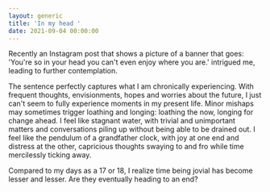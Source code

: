```yaml
---
layout: generic
title: 'In my head '
date: 2021-09-04 00:00:00
---
```

Recently an Instagram post that shows a picture of a banner that goes: 'You're so in your head you can't even enjoy where you are.' intrigued me, leading to further contemplation.

The sentence perfectly captures what I am chronically experiencing. With frequent thoughts, envisionments, hopes and worries about the future, I just can't seem to fully experience moments in my present life. Minor mishaps may sometimes trigger loathing and longing: loathing the now, longing for change ahead. I feel like stagnant water, with trivial and unimportant matters and conversations piling up without being able to be drained out. I feel like the pendulum of a grandfather clock, with joy at one end and distress at the other, capricious thoughts swaying to and fro while time mercilessly ticking away.&nbsp;

Compared to my days as a 17 or 18, I realize time being jovial has become lesser and lesser. Are they eventually heading to an end?&nbsp;

&nbsp;
